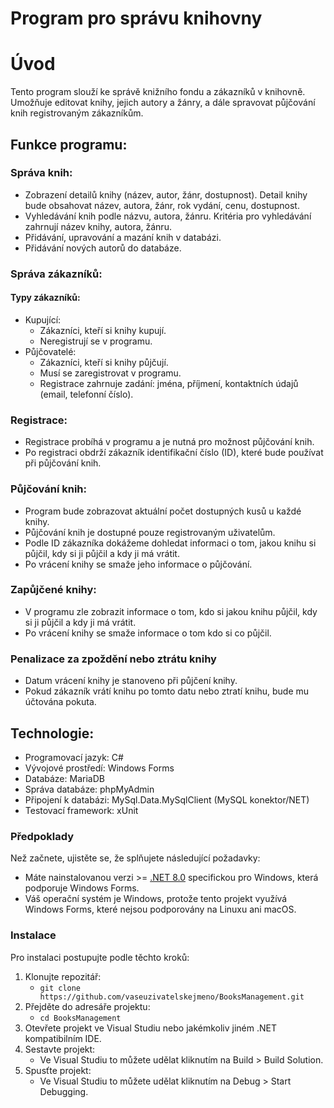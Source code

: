 # Program pro správu knihovny


# Úvod

Tento program slouží ke správě knižního fondu a zákazníků v knihovně. Umožňuje editovat knihy, jejich autory a žánry, a dále spravovat půjčování knih registrovaným zákazníkům.

## Funkce programu:

### Správa knih:
- Zobrazení detailů knihy (název, autor, žánr, dostupnost). Detail knihy bude obsahovat název, autora, žánr, rok vydání, cenu, dostupnost.
- Vyhledávání knih podle názvu, autora, žánru. Kritéria pro vyhledávání zahrnují název knihy, autora, žánru.
- Přidávání, upravování a mazání knih v databázi.
- Přidávání nových autorů do databáze.

### Správa zákazníků:

#### Typy zákazníků:
  - Kupující:
    - Zákazníci, kteří si knihy kupují.
    - Neregistrují se v programu.
  - Půjčovatelé:
    - Zákazníci, kteří si knihy půjčují.
    - Musí se zaregistrovat v programu.
    - Registrace zahrnuje zadání: jména, příjmení, kontaktních údajů (email, telefonní číslo).

### Registrace:
- Registrace probíhá v programu a je nutná pro možnost půjčování knih.
- Po registraci obdrží zákazník identifikační číslo (ID), které bude používat při půjčování knih.

### Půjčování knih:
- Program bude zobrazovat aktuální počet dostupných kusů u každé knihy.
- Půjčování knih je dostupné pouze registrovaným uživatelům.
- Podle ID zákazníka dokážeme dohledat informaci o tom, jakou knihu si půjčil, kdy si ji půjčil a kdy ji má vrátit.
- Po vrácení knihy se smaže jeho informace o půjčování.

### Zapůjčené knihy:
- V programu zle zobrazit informace o tom, kdo si jakou knihu půjčil, kdy si ji půjčil a kdy ji má vrátit.
- Po vrácení knihy se smaže informace o tom kdo si co půjčil.
### Penalizace za zpoždění nebo ztrátu knihy
- Datum vrácení knihy je stanoveno při půjčení knihy.
- Pokud zákazník vrátí knihu po tomto datu nebo ztratí knihu, bude mu účtována pokuta.

## Technologie:
- Programovací jazyk: C#
- Vývojové prostředí: Windows Forms
- Databáze: MariaDB
- Správa databáze: phpMyAdmin
- Připojení k databázi: MySql.Data.MySqlClient (MySQL konektor/NET)
- Testovací framework: xUnit


### Předpoklady

Než začnete, ujistěte se, že splňujete následující požadavky:

* Máte nainstalovanou verzi >= [.NET 8.0](https://dotnet.microsoft.com/download/dotnet/8.0) specifickou pro Windows, která podporuje Windows Forms.
* Váš operační systém je Windows, protože tento projekt využívá Windows Forms, které nejsou podporovány na Linuxu ani macOS.



### Instalace

Pro instalaci postupujte podle těchto kroků:

1. Klonujte repozitář:
   - `git clone https://github.com/vaseuzivatelskejmeno/BooksManagement.git`
2. Přejděte do adresáře projektu:
   - `cd BooksManagement`
3. Otevřete projekt ve Visual Studiu nebo jakémkoliv jiném .NET kompatibilním IDE.
4. Sestavte projekt:
   - Ve Visual Studiu to můžete udělat kliknutím na Build > Build Solution.
5. Spusťte projekt:
   - Ve Visual Studiu to můžete udělat kliknutím na Debug > Start Debugging.